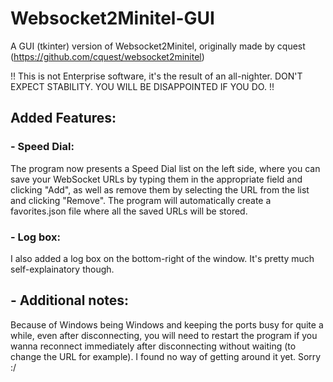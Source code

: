 # Websocket2Minitel-GUI
A GUI (tkinter) version of Websocket2Minitel, originally made by cquest (https://github.com/cquest/websocket2minitel)

!! This is not Enterprise software, it's the result of an all-nighter. DON'T EXPECT STABILITY. YOU WILL BE DISAPPOINTED IF YOU DO. !!

## Added Features:

### - Speed Dial:

The program now presents a Speed Dial list on the left side, where you can save your WebSocket URLs
by typing them in the appropriate field and clicking "Add", as well as remove them
by selecting the URL from the list and clicking "Remove". The program will automatically create a favorites.json
file where all the saved URLs will be stored.

### - Log box:

I also added a log box on the bottom-right of the window. It's pretty much self-explainatory though.

## - Additional notes:

Because of Windows being Windows and keeping the ports busy for quite a while, even after disconnecting, you will need to
restart the program if you wanna reconnect immediately after disconnecting without waiting (to change the URL for example). I found
no way of getting around it yet. Sorry :/
